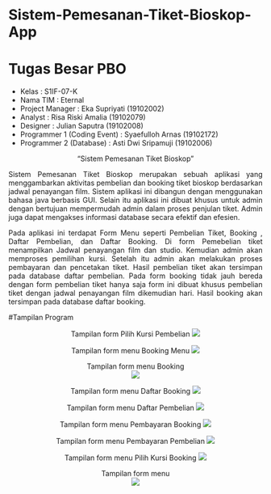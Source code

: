 # Sistem-Pemesanan-Tiket-Bioskop-App
# Tugas Besar PBO

* Kelas 		                    : S1IF-07-K
* Nama TIM		                  : Eternal
* Project Manager	            : Eka Supriyati 	    (19102002)
* Analyst			                  : Risa Riski Amalia	 (19102079)
* Designer	                  	: Julian Saputra	    (19102008)
* Programmer 1 (Coding Event)	: Syaefulloh Arnas  	(19102172)
* Programmer 2 (Database)     : Asti Dwi Sripamuji	(19102006)
 
 <p align="center">“Sistem Pemesanan Tiket Bioskop”</p>
 
<p align="justify">Sistem Pemesanan Tiket Bioskop  merupakan sebuah aplikasi yang menggambarkan aktivitas pembelian dan booking tiket bioskop berdasarkan jadwal penayangan film. Sistem aplikasi ini dibangun dengan menggunakan bahasa java berbasis GUI. Selain itu aplikasi ini dibuat khusus untuk admin dengan bertujuan mempermudah admin dalam proses penjulan tiket. Admin juga dapat mengakses informasi database secara efektif dan efesien.</p>
    <p align="justify"> Pada aplikasi ini terdapat Form Menu seperti Pembelian Tiket, Booking , Daftar Pembelian, dan Daftar Booking. Di form Pemebelian tiket menampilkan Jadwal penayangan film dan studio. Kemudian admin akan memproses pemilihan kursi. Setelah itu admin akan melakukan proses pembayaran dan pencetakan tiket. Hasil pembelian tiket akan tersimpan pada database daftar pembelian. Pada form booking tidak jauh bereda dengan form pembelian tiket hanya saja form ini dibuat khusus pembelian tiket dengan jadwal penayangan film dikemudian hari. Hasil booking akan tersimpan pada database daftar booking.
 
 #Tampilan Program
<p align="center">
 Tampilan form Pilih Kursi Pembelian
  <img src=https://github.com/Ekasupriyati26/Sistem-Pemesanan-Tiket-Bioskop-App/blob/main/Tampilan%20Program/Tampilan%20form%20Pilih%20Kursi%20Pembelian.jpg />
 </p>
 <p align="center">
 Tampilan form menu Booking Menu
  <img src=https://github.com/Ekasupriyati26/Sistem-Pemesanan-Tiket-Bioskop-App/blob/main/Tampilan%20Program/Tampilan%20form%20menu%20Booking%20Menu.jpg/>
 </p>
 <p align="center">
 Tampilan form menu Booking <br>
  <img src=https://github.com/Ekasupriyati26/Sistem-Pemesanan-Tiket-Bioskop-App/blob/main/Tampilan%20Program/Tampilan%20form%20menu%20Booking.jpg/>
 </p>
 <p align="center">
 Tampilan form menu Daftar Booking
  <img src=https://github.com/Ekasupriyati26/Sistem-Pemesanan-Tiket-Bioskop-App/blob/main/Tampilan%20Program/Tampilan%20form%20menu%20Daftar%20Booking.jpg/>
 </p>
 <p align="center">
 Tampilan form menu Daftar Pembelian
  <img src=https://github.com/Ekasupriyati26/Sistem-Pemesanan-Tiket-Bioskop-App/blob/main/Tampilan%20Program/Tampilan%20form%20menu%20Daftar%20Pembelian.jpg/>
 </p>
 <p align="center">
 Tampilan form menu Pembayaran Booking
  <img src=https://github.com/Ekasupriyati26/Sistem-Pemesanan-Tiket-Bioskop-App/blob/main/Tampilan%20Program/Tampilan%20form%20menu%20Pembayaran%20Booking.jpg/>
 </p>
 <p align="center">
 Tampilan form menu Pembayaran Pembelian
  <img src=https://github.com/Ekasupriyati26/Sistem-Pemesanan-Tiket-Bioskop-App/blob/main/Tampilan%20Program/Tampilan%20form%20menu%20Pembayaran%20Pembelian.jpg/>
 </p>
 <p align="center">
 Tampilan form menu Pilih Kursi Booking
  <img src=https://github.com/Ekasupriyati26/Sistem-Pemesanan-Tiket-Bioskop-App/blob/main/Tampilan%20Program/Tampilan%20form%20menu%20Pilih%20Kursi%20Booking.jpg/>
 </p>
 <p align="center">
 Tampilan form menu <br>
  <img src=https://github.com/Ekasupriyati26/Sistem-Pemesanan-Tiket-Bioskop-App/blob/main/Tampilan%20Program/Tampilan%20form%20menu.jpg/>
 </p>



